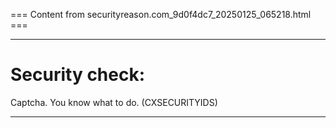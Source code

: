 === Content from securityreason.com_9d0f4dc7_20250125_065218.html ===


---

# Security check:

Captcha. You know what to do. (CXSECURITYIDS)

---


